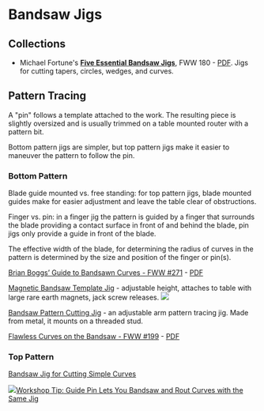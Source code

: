 # Bandsaw Jigs

## Collections

* Michael Fortune's [**Five Essential Bandsaw Jigs**](https://www.finewoodworking.com/2006/11/01/five-essential-bandsaw-jigs), FWW 180 - [PDF](https://www.finewoodworking.com/membership/pdf/8860/011180038.pdf). Jigs for cutting tapers, circles, wedges, and curves.

## Pattern Tracing

A "pin" follows a template attached to the work. The resulting piece is slightly oversized and is usually trimmed on a table mounted router with a pattern bit.

Bottom pattern jigs are simpler, but top pattern jigs make it easier to maneuver the pattern to follow the pin.

### Bottom Pattern

Blade guide mounted vs. free standing: for top pattern jigs, blade mounted guides make for easier adjustment and leave the table clear of obstructions.

Finger vs. pin: in a finger jig the pattern is guided by a finger that surrounds the blade providing a contact surface in front of and behind the blade, pin jigs only provide a guide in front of the blade.

The effective width of the blade, for determining the radius of curves in the pattern is determined by the size and position of the finger or pin(s). 

[Brian Boggs’ Guide to Bandsawn Curves - FWW #271](https://www.finewoodworking.com/2018/09/26/brian-boggs-guide-to-bandsawn-curves) - [PDF](https://www.finewoodworking.com/membership/pdf/258725/011271026.pdf)

[Magnetic Bandsaw Template Jig](https://www.woodsmithplans.com/plan/band-saw-template-jig/) - adjustable height, attaches to table with large rare earth magnets, jack screw releases. ![](https://s3.amazonaws.com/media.woodsmithplans.com/images/SN11618_band-saw-template-jig/diagram.jpg)

[Bandsaw Pattern Cutting Jig](http://woodarchivist.com/2452-band-saw-pattern-cutting-jig/) - an adjustable arm pattern tracing jig. Made from metal, it mounts on a threaded stud.

[Flawless Curves on the Bandsaw - FWW #199](https://www.finewoodworking.com/2008/06/04/flawless-curves-on-the-bandsaw) - [PDF](https://www.finewoodworking.com/membership/pdf/9404/011199034.pdf)

### Top Pattern

[Bandsaw Jig for Cutting Simple Curves](https://www.finewoodworking.com/2008/07/01/bandsaw-jig-for-cutting-simple-curves)

![](https://www.finewoodworking.com/app/uploads/2019/07/011277014-main.jpg)[Workshop Tip: Guide Pin Lets You Bandsaw and Rout Curves with the Same Jig](https://www.finewoodworking.com/2019/08/08/workshop-tip-guide-pin-lets-you-bandsaw-and-rout-curves-with-the-same-jig)
